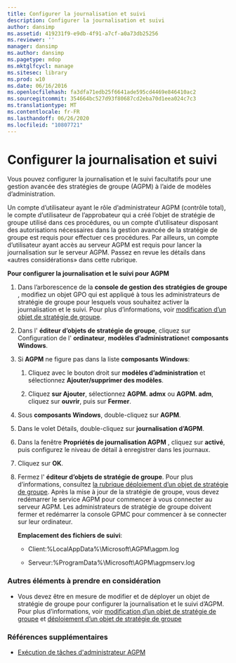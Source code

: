 ```yaml
---
title: Configurer la journalisation et suivi
description: Configurer la journalisation et suivi
author: dansimp
ms.assetid: 419231f9-e9db-4f91-a7cf-a0a73db25256
ms.reviewer: ''
manager: dansimp
ms.author: dansimp
ms.pagetype: mdop
ms.mktglfcycl: manage
ms.sitesec: library
ms.prod: w10
ms.date: 06/16/2016
ms.openlocfilehash: fa3dfa71edb25f6641ade595cd4469e846410ac2
ms.sourcegitcommit: 354664bc527d93f80687cd2eba70d1eea024c7c3
ms.translationtype: MT
ms.contentlocale: fr-FR
ms.lasthandoff: 06/26/2020
ms.locfileid: "10807721"
---
```

# Configurer la journalisation et suivi


Vous pouvez configurer la journalisation et le suivi facultatifs pour une gestion avancée des stratégies de groupe (AGPM) à l’aide de modèles d’administration.

Un compte d’utilisateur ayant le rôle d’administrateur AGPM (contrôle total), le compte d’utilisateur de l’approbateur qui a créé l’objet de stratégie de groupe utilisé dans ces procédures, ou un compte d’utilisateur disposant des autorisations nécessaires dans la gestion avancée de la stratégie de groupe est requis pour effectuer ces procédures. Par ailleurs, un compte d’utilisateur ayant accès au serveur AGPM est requis pour lancer la journalisation sur le serveur AGPM. Passez en revue les détails dans «autres considérations» dans cette rubrique.

**Pour configurer la journalisation et le suivi pour AGPM**

1.  Dans l’arborescence de la **console de gestion des stratégies de groupe** , modifiez un objet GPO qui est appliqué à tous les administrateurs de stratégie de groupe pour lesquels vous souhaitez activer la journalisation et le suivi. Pour plus d’informations, voir [modification d’un objet de stratégie de groupe](editing-a-gpo.md).

2.  Dans l' **éditeur d’objets de stratégie de groupe**, cliquez sur Configuration de l' **ordinateur**, **modèles d’administration**et **composants Windows**.

3.  Si **AGPM** ne figure pas dans la liste **composants Windows**:

    1.  Cliquez avec le bouton droit sur **modèles d’administration** et sélectionnez **Ajouter/supprimer des modèles**.

    2.  Cliquez **sur Ajouter**, sélectionnez **AGPM. admx** ou **AGPM. adm**, cliquez sur **ouvrir**, puis sur **Fermer**.

4.  Sous **composants Windows**, double-cliquez sur **AGPM**.

5.  Dans le volet Détails, double-cliquez sur **journalisation d’AGPM**.

6.  Dans la fenêtre **Propriétés de journalisation AGPM** , cliquez sur **activé**, puis configurez le niveau de détail à enregistrer dans les journaux.

7.  Cliquez sur **OK**.

8.  Fermez l' **éditeur d’objets de stratégie de groupe**. Pour plus d’informations, consultez [la rubrique déploiement d’un objet de stratégie de groupe](deploy-a-gpo.md). Après la mise à jour de la stratégie de groupe, vous devez redémarrer le service AGPM pour commencer à vous connecter au serveur AGPM. Les administrateurs de stratégie de groupe doivent fermer et redémarrer la console GPMC pour commencer à se connecter sur leur ordinateur.

    **Emplacement des fichiers de suivi**:

    -   Client:%LocalAppData%\\Microsoft\\AGPM\\agpm.log

    -   Serveur:%ProgramData%\\Microsoft\\AGPM\\agpmserv.log

### Autres éléments à prendre en considération

-   Vous devez être en mesure de modifier et de déployer un objet de stratégie de groupe pour configurer la journalisation et le suivi d’AGPM. Pour plus d’informations, voir [modification d’un objet de stratégie de groupe](editing-a-gpo.md) et [déploiement d’un objet de stratégie de groupe](deploy-a-gpo.md)

### Références supplémentaires

-   [Exécution de tâches d'administrateur AGPM](performing-agpm-administrator-tasks.md)

 

 





